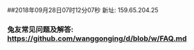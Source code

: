 ##2018年09月28日07时12分07秒 新址: 159.65.204.25
### 兔友常见问题及解答: https://github.com/wanggonging/d/blob/w/FAQ.md
